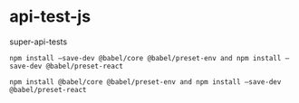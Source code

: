 # api-test-js
super-api-tests

`npm install –save-dev @babel/core @babel/preset-env and npm install –save-dev @babel/preset-react`

`npm install @babel/core @babel/preset-env and npm install –save-dev @babel/preset-react`
